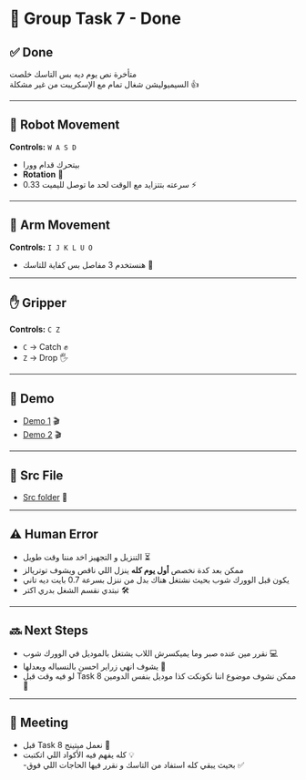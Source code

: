 # 🚀 Group Task 7 - Done

## ✅ Done
متأخرة نص يوم ديه بس التاسك خلصت  
السيميوليشن شغال تمام مع الإسكريبت من غير مشكلة 👍

---

## 🤖 Robot Movement
**Controls:** `W A S D`  
- بيتحرك قدام وورا  
- **Rotation** 🔄  
- سرعته بتتزايد مع الوقت لحد ما توصل لليميت 0.33 ⚡

---

## 🦾 Arm Movement
**Controls:** `I J K L U O`  
- هنستخدم 3 مفاصل بس كفاية للتاسك 🤏

---

## ✋ Gripper
**Controls:** `C Z`  
- `C` → Catch ✊  
- `Z` → Drop 🖐️

---

## 🎥 Demo
- [Demo 1](https://drive.google.com/file/d/1l53LkXEmmGMmrrj6njCe8kzIjO3Gq4c5/view?usp=drive_link) 🎬  
- [Demo 2](https://drive.google.com/file/d/1R2i-TYUqNVVUHNKyZny1OY6OE9nG-r__/view?usp=drive_link) 🎬

---

## 📂 Src File
- [Src folder](https://drive.google.com/drive/folders/1Fhtp4b4nkT6QifrJCKbdvxEvgQRlOBym?usp=drive_link) 📁

---

## ⚠️ Human Error
- التنزيل و التجهيز اخد مننا وقت طويل ⏳  
- ممكن بعد كدة نخصص **أول يوم كله** ينزل اللي ناقص ويشوف توتريالز  
- يكون قبل الوورك شوب بحيث نشتغل هناك بدل من ننزل بسرعة 0.7 بايت ديه تاني  
- نبتدي نقسم الشغل بدري اكتر 🛠️

---

## 🔜 Next Steps
- نقرر مين عنده صبر وما يميكسرش اللاب يشتغل بالموديل في الوورك شوب 💻  
- يشوف انهي زراير احسن بالنسباله ويعدلها 🔧  
- لو فيه وقت قبل Task 8 ممكن نشوف موضوع اننا نكونكت كذا موديل بنفس الدومين 🔗

---

## 📅 Meeting
- قبل Task 8 نعمل ميتينج 📝  
- كله يفهم فيه الأكواد اللي اتكتبت 💡  
         -بحيث يبقي كله استفاد من التاسك و نقرر فيها الحاجات اللي فوق ✅